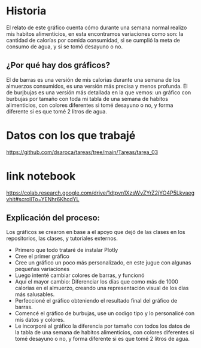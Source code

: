 # Historia
El relato de este gráfico cuenta cómo durante una semana normal realizo mis habitos alimenticios, en esta encontramos variaciones como son: la cantidad de calorías por comida consumidad, si se cumplió la meta de consumo de agua, y si se tomó desayuno o no. 
## ¿Por qué hay dos gráficos?
El de barras es una versión de mis calorias durante una semana de los almuerzos consumidos, es una versión más precisa y menos profunda.
El de burjbujas es una versión más detallada en la que vemos: un gráfico con burbujas por tamaño con toda mi tabla de una semana de habitos alimenticios, con colores diferentes si tomé desayuno o no, y forma diferente si es que tomé 2 litros de agua.

# Datos con los que trabajé
https://github.com/dsaroca/tareas/tree/main/Tareas/tarea_03

# link notebook 
https://colab.research.google.com/drive/1dtpvn1XzsWvZYrZ2jYO4P5Lkvaegvhit#scrollTo=YENhr6KhcdYL



## Explicación del proceso:
Los gráficos se crearon en base a el apoyo que dejó de las clases en los repositorios, las clases, y tutoriales externos.
* Primero que todo trataré de instalar Plotly
* Cree el primer gráfico
* Cree un gráfico un poco más personalizado, en este jugue con algunas pequeñas variaciones
* Luego intenté cambiar colores de barras, y funcionó
* Aquí el mayor cambio: Diferenciar los días que como más de 1000 calorias en el almuerzo, creando una representación visual de los días más salusables.
* Perfeccioné el gráfico obteniendo el resultado final del gráfico de barras.
* Comencé el gráfico de burbujas, use un codigo tipo y lo personalicé con mis datos y colores.
* Le incorporé al gráfico la diferencia por tamaño con todos los datos de la tabla de una semana de habitos alimenticios, con colores diferentes si tomé desayuno o no, y forma diferente si es que tomé 2 litros de agua.

